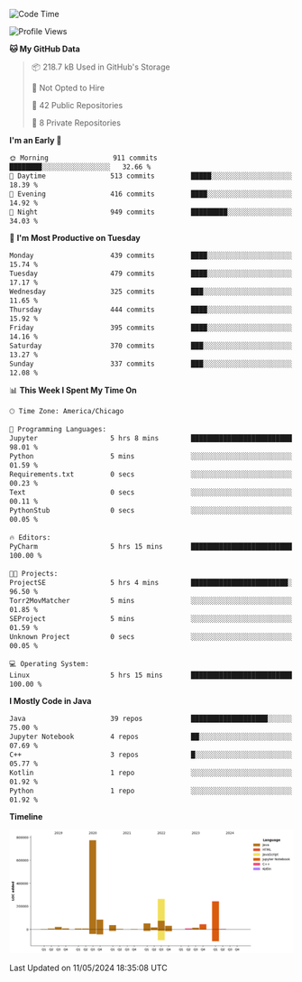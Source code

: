 <!--START_SECTION:waka-->
![Code Time](http://img.shields.io/badge/Code%20Time-393%20hrs%2051%20mins-blue)

![Profile Views](http://img.shields.io/badge/Profile%20Views-55-blue)

**🐱 My GitHub Data** 

> 📦 218.7 kB Used in GitHub's Storage 
 > 
> 🚫 Not Opted to Hire
 > 
> 📜 42 Public Repositories 
 > 
> 🔑 8 Private Repositories 
 > 
**I'm an Early 🐤** 

```text
🌞 Morning                911 commits         ████████░░░░░░░░░░░░░░░░░   32.66 % 
🌆 Daytime                513 commits         █████░░░░░░░░░░░░░░░░░░░░   18.39 % 
🌃 Evening                416 commits         ████░░░░░░░░░░░░░░░░░░░░░   14.92 % 
🌙 Night                  949 commits         █████████░░░░░░░░░░░░░░░░   34.03 % 
```
📅 **I'm Most Productive on Tuesday** 

```text
Monday                   439 commits         ████░░░░░░░░░░░░░░░░░░░░░   15.74 % 
Tuesday                  479 commits         ████░░░░░░░░░░░░░░░░░░░░░   17.17 % 
Wednesday                325 commits         ███░░░░░░░░░░░░░░░░░░░░░░   11.65 % 
Thursday                 444 commits         ████░░░░░░░░░░░░░░░░░░░░░   15.92 % 
Friday                   395 commits         ████░░░░░░░░░░░░░░░░░░░░░   14.16 % 
Saturday                 370 commits         ███░░░░░░░░░░░░░░░░░░░░░░   13.27 % 
Sunday                   337 commits         ███░░░░░░░░░░░░░░░░░░░░░░   12.08 % 
```


📊 **This Week I Spent My Time On** 

```text
🕑︎ Time Zone: America/Chicago

💬 Programming Languages: 
Jupyter                  5 hrs 8 mins        █████████████████████████   98.01 % 
Python                   5 mins              ░░░░░░░░░░░░░░░░░░░░░░░░░   01.59 % 
Requirements.txt         0 secs              ░░░░░░░░░░░░░░░░░░░░░░░░░   00.23 % 
Text                     0 secs              ░░░░░░░░░░░░░░░░░░░░░░░░░   00.11 % 
PythonStub               0 secs              ░░░░░░░░░░░░░░░░░░░░░░░░░   00.05 % 

🔥 Editors: 
PyCharm                  5 hrs 15 mins       █████████████████████████   100.00 % 

🐱‍💻 Projects: 
ProjectSE                5 hrs 4 mins        ████████████████████████░   96.50 % 
Torr2MovMatcher          5 mins              ░░░░░░░░░░░░░░░░░░░░░░░░░   01.85 % 
SEProject                5 mins              ░░░░░░░░░░░░░░░░░░░░░░░░░   01.59 % 
Unknown Project          0 secs              ░░░░░░░░░░░░░░░░░░░░░░░░░   00.05 % 

💻 Operating System: 
Linux                    5 hrs 15 mins       █████████████████████████   100.00 % 
```

**I Mostly Code in Java** 

```text
Java                     39 repos            ███████████████████░░░░░░   75.00 % 
Jupyter Notebook         4 repos             ██░░░░░░░░░░░░░░░░░░░░░░░   07.69 % 
C++                      3 repos             █░░░░░░░░░░░░░░░░░░░░░░░░   05.77 % 
Kotlin                   1 repo              ░░░░░░░░░░░░░░░░░░░░░░░░░   01.92 % 
Python                   1 repo              ░░░░░░░░░░░░░░░░░░░░░░░░░   01.92 % 
```



**Timeline**

![Lines of Code chart](https://raw.githubusercontent.com/phanijsp/phanijsp/main/assets/bar_graph.png)


 Last Updated on 11/05/2024 18:35:08 UTC
<!--END_SECTION:waka-->
